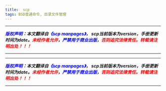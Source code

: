 ```yaml
---
title:  scp
tags: BSD普通命令, 目录文件管理
---
```



------

***<font color=blue>版权声明</font>：本文翻译自<font color=blue>《scp manpages》</font>， scp当前版本为version，手册更新时间为date。<font color=red>未经作者允许</font>，<font color=blue>严禁用于商业出版</font>，<font color=red>否则追究法律责任。转载请注明出处！！！</font>***

------



------

***<font color=blue>版权声明</font>：本文翻译自<font color=blue>《scp manpages》</font>， scp当前版本为version，手册更新时间为date。<font color=red>未经作者允许</font>，<font color=blue>严禁用于商业出版</font>，<font color=red>否则追究法律责任。转载请注明出处！！！</font>***

------
